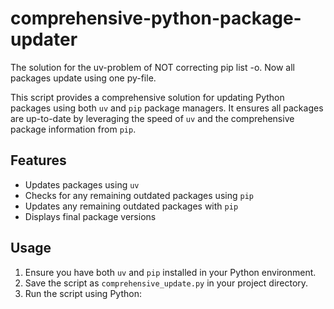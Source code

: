 # comprehensive-python-package-updater
The solution for the uv-problem of NOT correcting pip list -o. Now all packages update using one py-file.

This script provides a comprehensive solution for updating Python packages using both `uv` and `pip` package managers. It ensures all packages are up-to-date by leveraging the speed of `uv` and the comprehensive package information from `pip`.

## Features

- Updates packages using `uv`
- Checks for any remaining outdated packages using `pip`
- Updates any remaining outdated packages with `pip`
- Displays final package versions

## Usage

1. Ensure you have both `uv` and `pip` installed in your Python environment.
2. Save the script as `comprehensive_update.py` in your project directory.
3. Run the script using Python:
